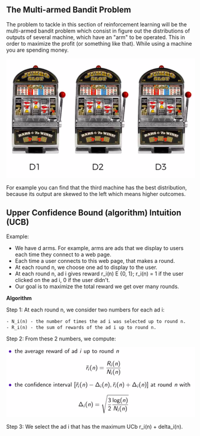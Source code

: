 ## The Multi-armed Bandit Problem

The problem to tackle in this section of reinforcement learning will be the multi-armed bandit problem which consist in figure out the distributions of outputs of several machine, which have an "arm" to be operated. This in order to maximize the profit (or something like that). While using a machine you are spending money.

![](./assets/slot_machines.png)

For example you can find that the third machine has the best distribution, because its output are skewed to the left which means higher outcomes.


## Upper Confidence Bound (algorithm) Intuition (UCB)

Example:
- We have d arms. For example, arms are ads that we display to users each time they connect to a web page.
- Each time a user connects to this web page, that makes a round.
- At each round n, we choose one ad to display to the user.
- At each round n, ad i gives reward r_i(n) E {0, 1}; r_i(n) = 1 if the user clicked on the ad i, 0 if the user didn't.
- Our goal is to maximize the total reward we get over many rounds.

**Algorithm**

Step 1: At each round n, we consider two numbers for each ad i:

    - N_i(n) - the number of times the ad i was selected up to round n.
    - R_i(n) - the sum of rewards of the ad i up to round n.

Step 2: From these 2 numbers, we compute:

![](./assets/ucb_algo_formulas.png)

Step 3: We select the ad i that has the maximum UCb r_i(n) + delta_i(n).